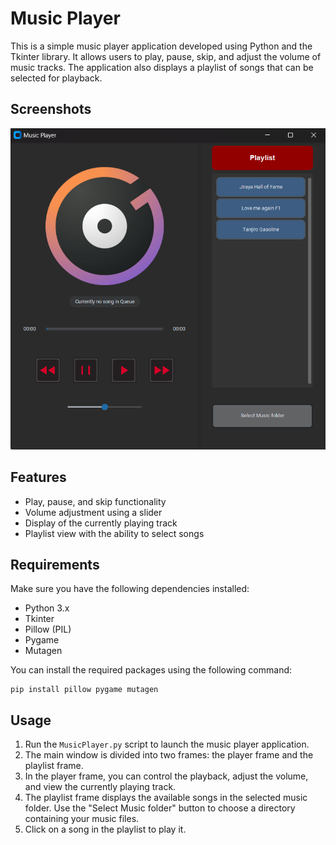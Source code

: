 # Music Player

This is a simple music player application developed using Python and the Tkinter library. It allows users to play, pause, skip, and adjust the volume of music tracks. The application also displays a playlist of songs that can be selected for playback.

## Screenshots

![MP3](graphics/Example_MP.png)

## Features

- Play, pause, and skip functionality
- Volume adjustment using a slider
- Display of the currently playing track
- Playlist view with the ability to select songs

## Requirements

Make sure you have the following dependencies installed:

- Python 3.x
- Tkinter
- Pillow (PIL)
- Pygame
- Mutagen

You can install the required packages using the following command:

```
pip install pillow pygame mutagen
```

## Usage

1. Run the `MusicPlayer.py` script to launch the music player application.
2. The main window is divided into two frames: the player frame and the playlist frame.
3. In the player frame, you can control the playback, adjust the volume, and view the currently playing track.
4. The playlist frame displays the available songs in the selected music folder. Use the "Select Music folder" button to choose a directory containing your music files.
5. Click on a song in the playlist to play it.



